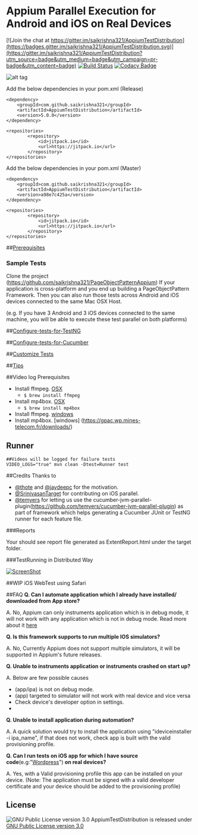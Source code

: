 # Appium Parallel Execution for Android and iOS on Real Devices

[![Join the chat at https://gitter.im/saikrishna321/AppiumTestDistribution](https://badges.gitter.im/saikrishna321/AppiumTestDistribution.svg)](https://gitter.im/saikrishna321/AppiumTestDistribution?utm_source=badge&utm_medium=badge&utm_campaign=pr-badge&utm_content=badge)
[![Build Status](https://travis-ci.org/saikrishna321/AppiumTestDistribution.svg?branch=master)](https://travis-ci.org/saikrishna321/AppiumTestDistribution/builds/)
[![Codacy Badge](https://api.codacy.com/project/badge/Grade/96c555bd567240999e89dba531fe9802)](https://www.codacy.com/app/saikrishna321/AppiumTestDistribution?utm_source=github.com&amp;utm_medium=referral&amp;utm_content=saikrishna321/AppiumTestDistribution&amp;utm_campaign=Badge_Grade)

![alt tag](https://raw.githubusercontent.com/saikrishna321/AppiumTestDistribution/master/image/Network-2.gif)

Add the below dependencies in your pom.xml (Release)

```
<dependency>
    <groupId>com.github.saikrishna321</groupId>
    <artifactId>AppiumTestDistribution</artifactId>
    <version>5.0.0</version>
</dependency>
```

```
<repositories>
        <repository>
            <id>jitpack.io</id>
            <url>https://jitpack.io</url>
        </repository>
</repositories>
```
Add the below dependencies in your pom.xml (Master)

```
<dependency>
    <groupId>com.github.saikrishna321</groupId>
    <artifactId>AppiumTestDistribution</artifactId>
    <version>a98e7c425a</version>
</dependency>
```

```
<repositories>
        <repository>
            <id>jitpack.io</id>
            <url>https://jitpack.io</url>
        </repository>
</repositories>
```

##[Prerequisites](https://github.com/saikrishna321/AppiumTestDistribution/wiki/Prerequisites)


### Sample Tests
 Clone the project (https://github.com/saikrishna321/PageObjectPatternAppium)
 If your application is cross-platform and you end up  building a PageObjectPattern Framework. Then you can also run those tests across Android and iOS devices connected to the same Mac OSX Host.
 
 (e.g. If you have 3 Android and 3 iOS devices connected to the same machine, you will be able to execute these test parallel on both platforms)

##[Configure-tests-for-TestNG](https://github.com/saikrishna321/AppiumTestDistribution/wiki/Configure-tests-for-TestNG)

##[Configure-tests-for-Cucumber](https://github.com/saikrishna321/AppiumTestDistribution/wiki/Configure-test-for-Cucumber)

##[Customize Tests](https://github.com/saikrishna321/AppiumTestDistribution/wiki/Customize-Tests)

##[Tips](https://github.com/saikrishna321/AppiumTestDistribution/wiki/Tips)

##Video log Prerequisites
* Install ffmpeg. [OSX](https://trac.ffmpeg.org/wiki/CompilationGuide/MacOSX)
	* ```$ brew install ffmpeg```
* Install mp4box. [OSX](http://hunterford.me/compiling-mp4box-on-mac-os-x/)
	* ```$ brew install mp4box```
* Install ffmpeg. [windows]( https://ffmpeg.org/download.html#build-windows)
* Install mp4box. [windows] (https://gpac.wp.mines-telecom.fr/downloads/)

## Runner
    ##Videos will be logged for failure tests
    VIDEO_LOGS="true" mvn clean -Dtest=Runner test 

##Credits
Thanks to
* [@thote](https://github.com/thote) and [@jaydeepc](https://github.com/jaydeepc) for the motivation.
* [@SrinivasanTarget](https://github.com/SrinivasanTarget) for contributing on iOS parallel.
* [@temyers](https://github.com/temyers) for letting us use the cucumber-jvm-parallel-plugin(https://github.com/temyers/cucumber-jvm-parallel-plugin) 
as part of framework which helps generating a Cucumber JUnit or TestNG runner for each feature file.

###Reports

Your should see report file generated as ExtentReport.html under the target folder.

###TestRunning in Distributed Way

[![ScreenShot](http://s29.postimg.org/uln15acdz/Screen_Shot_2016_01_10_at_12_02_10_pm.png)](https://www.youtube.com/watch?v=KfMoJ6dSC3g)

##WIP
iOS WebTest using Safari

##FAQ
**Q. Can I automate application which I already have installed/ downloaded from App store?**

A. No, Appium can only instruments application which is in debug mode, it will not work with any application which is not in debug mode. Read more about it [here](https://discuss.appium.io/t/appium-ios-app-testing/105/8)

**Q. Is this framework supports to run multiple IOS simulators?**

A. No, Currently Appium does not support multiple simulators, it  will be supported in Appium's future releases.

**Q. Unable to instruments application or instruments crashed on start up?**

A. Below are few possible causes
* (app/ipa) is not on debug mode.
* (app) targeted to simulator will not work with real device and vice versa
* Check device's developer option in settings.
*

**Q. Unable to install application during automation?**

A. A quick solution would try to install the application using "ideviceinstaller -i ipa_name", if that does not work, check app is built with the valid provisioning profile.

**Q. Can I run tests on iOS app for which I have source code**(e.g:"[Wordpress](https://github.com/wordpress-mobile/WordPress-iOS.git)") **on real devices?**

A. Yes, with a Valid provisioning profile this app can be installed on your device.
(Note: The application must be signed with a valid developer certificate and your device should be added to the provisioning profile)


## License

![GNU Public License version 3.0](http://www.gnu.org/graphics/gplv3-127x51.png)
AppiumTestDistribution is released under [GNU Public License version 3.0](http://www.gnu.org/licenses/gpl-3.0.txt)
